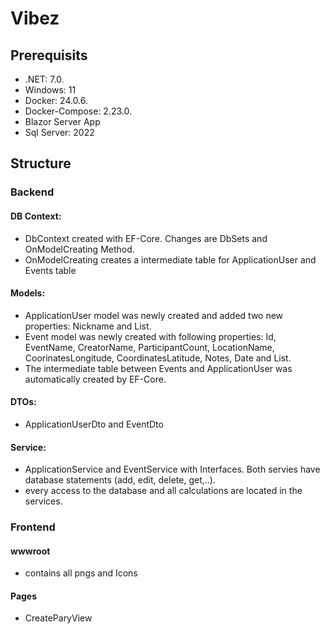 # Vibez

## Prerequisits
- .NET: 7.0.
- Windows: 11
- Docker: 24.0.6.
- Docker-Compose: 2.23.0.
- Blazor Server App
- Sql Server: 2022

## Structure
### Backend
#### DB Context:
- DbContext created with EF-Core. Changes are DbSets and OnModelCreating Method.
- OnModelCreating creates a intermediate table for ApplicationUser and Events table

#### Models:
- ApplicationUser model was newly created and added two new properties: Nickname and List<Events>.
- Event model was newly created with following properties: Id, EventName, CreatorName, ParticipantCount, LocationName, CoorinatesLongitude, CoordinatesLatitude, Notes, Date and List<ApplicationUser>.
- The intermediate table between Events and ApplicationUser was automatically created by EF-Core.

#### DTOs:
- ApplicationUserDto and EventDto

#### Service:
- ApplicationService and EventService with Interfaces. Both servies have database statements (add, edit, delete, get,..).
- every access to the database and all calculations are located in the services.
  
### Frontend
#### wwwroot
-  contains all pngs and Icons
#### Pages
- CreateParyView
